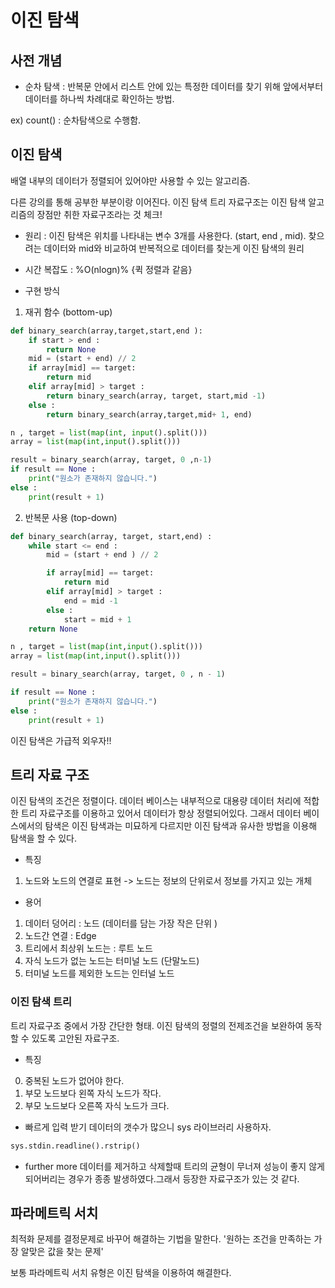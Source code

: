 # 이진 탐색

## 사전 개념

- 순차 탐색 : 반복문 안에서 리스트 안에 있는 특정한 데이터를 찾기 위해 앞에서부터 데이터를 하나씩 차례대로 확인하는 방법.

ex) count() : 순차탐색으로 수행함.

## 이진 탐색

배열 내부의 데이터가 정렬되어 있어야만 사용할 수 있는 알고리즘.

다른 강의를 통해 공부한 부분이랑 이어진다. 이진 탐색 트리 자료구조는 이진 탐색 알고리즘의 장점만 취한 자료구조라는 것 체크!

- 원리 : 이진 탐색은 위치를 나타내는 변수 3개를 사용한다. (start, end , mid). 찾으려는 데이터와 mid와 비교하여 반복적으로 데이터를 찾는게 이진 탐색의 원리

- 시간 복잡도 : %O(nlogn)% {퀵 정렬과 같음}

- 구현 방식

1. 재귀 함수 (bottom-up)

```python
def binary_search(array,target,start,end ):
    if start > end :
        return None
    mid = (start + end) // 2
    if array[mid] == target:
        return mid
    elif array[mid] > target :
        return binary_search(array, target, start,mid -1)
    else :
        return binary_search(array,target,mid+ 1, end)

n , target = list(map(int, input().split()))
array = list(map(int,input().split()))

result = binary_search(array, target, 0 ,n-1)
if result == None :
    print("원소가 존재하지 않습니다.")
else :
    print(result + 1)
```

2. 반복문 사용 (top-down)

```python
def binary_search(array, target, start,end) :
    while start <= end :
        mid = (start + end ) // 2

        if array[mid] == target:
            return mid
        elif array[mid] > target :
            end = mid -1
        else :
            start = mid + 1
    return None

n , target = list(map(int,input().split()))
array = list(map(int,input().split()))

result = binary_search(array, target, 0 , n - 1)

if result == None :
    print("원소가 존재하지 않습니다.")
else :
    print(result + 1)
```

이진 탐색은 가급적 외우자!!

## 트리 자료 구조

이진 탐색의 조건은 정렬이다. 데이터 베이스는 내부적으로 대용량 데이터 처리에 적합한 트리 자료구조를 이용하고 있어서 데이터가 항상 정렬되어있다. 그래서 데이터 베이스에서의 탐색은 이진 탐색과는 미묘하게 다르지만 이진 탐색과 유사한 방법을 이용해 탐색을 할 수 있다.

- 특징

1. 노드와 노드의 연결로 표현
   -> 노드는 정보의 단위로서 정보를 가지고 있는 개체

- 용어

1. 데이터 덩어리 : 노드 (데이터를 담는 가장 작은 단위 )
2. 노드간 연결 : Edge
3. 트리에서 최상위 노드는 : 루트 노드
4. 자식 노드가 없는 노드는 터미널 노드 (단말노드)
5. 터미널 노드를 제외한 노드는 인터널 노드

### 이진 탐색 트리

트리 자료구조 중에서 가장 간단한 형태. 이진 탐색의 정렬의 전제조건을 보완하여 동작할 수 있도록 고안된 자료구조.

- 특징

0. 중복된 노드가 없어야 한다.
1. 부모 노드보다 왼쪽 자식 노드가 작다.
2. 부모 노드보다 오른쪽 자식 노드가 크다.

- 빠르게 입력 받기
  데이터의 갯수가 많으니 sys 라이브러리 사용하자.

```python
sys.stdin.readline().rstrip()
```

- further more
  데이터를 제거하고 삭제할때 트리의 균형이 무너져 성능이 좋지 않게 되어버리는 경우가 종종 발생하였다.그래서 등장한 자료구조가 있는 것 같다.


## 파라메트릭 서치 
최적화 문제를 결정문제로 바꾸어 해결하는 기법을 말한다. 
'원하는 조건을 만족하는 가장 알맞은 값을 찾는 문제'

보통 파라메트릭 서치 유형은 이진 탐색을 이용하여 해결한다.

